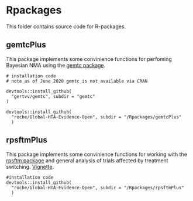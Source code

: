
# Rpackages

This folder contains source code for R-packages.


## gemtcPlus

This package implements some convinience functions for perfoming Bayesian NMA using the [gemtc package](https://github.com/gertvv/gemtc/). 

```
# installation code
# note as of June 2020 gemtc is not available via CRAN

devtools::install_github(
  "gertvv/gemtc", subdir = "gemtc"
)

devtools::install_github(
  "roche/Global-HTA-Evidence-Open", subdir = "/Rpackages/gemtcPlus"
  )
```

## rpsftmPlus

This package implements some convinience functions for working with the [rpsftm package](https://cran.r-project.org/web/packages/rpsftm/) and general analysis of trials affected by treatment switching. [Vignette](rpsftmPlus/inst/doc/rpsftmPlus-vignette.pdf).

```
#installation code
devtools::install_github(
  "roche/Global-HTA-Evidence-Open", subdir = "/Rpackages/rpsftmPlus"
  )
```

